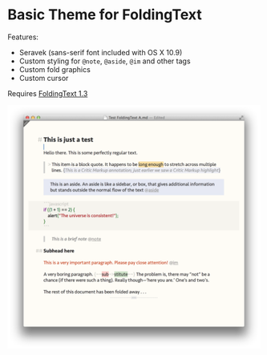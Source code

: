 # Basic Theme for FoldingText

Features:

- Seravek (sans-serif font included with OS X 10.9)
- Custom styling for `@note`, `@aside`, `@im` and other tags
- Custom fold graphics
- Custom cursor

Requires [FoldingText 1.3](http://support.foldingtext.com/discussions/development-versions/)

![Theme Screenshot](assets/theme_screenshot.png)
